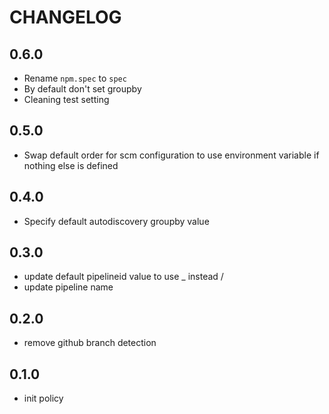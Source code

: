 # CHANGELOG

## 0.6.0

* Rename `npm.spec` to `spec`
* By default don't set groupby
* Cleaning test setting

## 0.5.0

* Swap default order for scm configuration to use environment variable if nothing else is defined

## 0.4.0

* Specify default autodiscovery groupby value

## 0.3.0

* update default pipelineid value to use _ instead /
* update pipeline name

## 0.2.0

* remove github branch detection

## 0.1.0

* init policy

